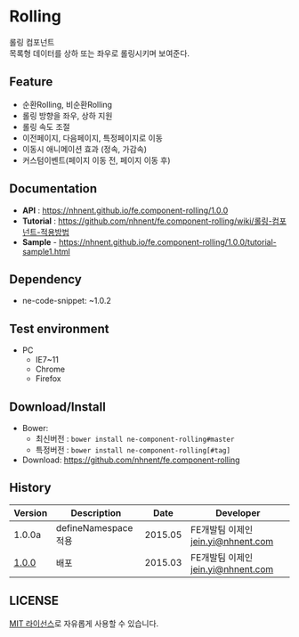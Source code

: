 Rolling
===============
롤링 컴포넌트<br>목록형 데이터를 상하 또는 좌우로 롤링시키며 보여준다.

## Feature
* 순환Rolling, 비순환Rolling
* 롤링 방향을 좌우, 상하 지원
* 롤링 속도 조절
* 이전페이지, 다음페이지, 특정페이지로 이동
* 이동시 애니메이션 효과 (정속, 가감속)
* 커스텀이벤트(페이지 이동 전, 페이지 이동 후)

## Documentation
* **API** : https://nhnent.github.io/fe.component-rolling/1.0.0
* **Tutorial** : https://github.com/nhnent/fe.component-rolling/wiki/롤링-컴포넌트-적용방법
* **Sample** - https://nhnent.github.io/fe.component-rolling/1.0.0/tutorial-sample1.html




## Dependency
* ne-code-snippet: ~1.0.2

## Test environment
* PC
	* IE7~11
	* Chrome
	* Firefox


## Download/Install
* Bower:
   * 최신버전 : `bower install ne-component-rolling#master`
   * 특정버전 : `bower install ne-component-rolling[#tag]`
* Download: https://github.com/nhnent/fe.component-rolling

## History
| Version | Description | Date | Developer |
| ---- | ---- | ---- | ---- |
| 1.0.0a | defineNamespace적용 | 2015.05 | FE개발팀 이제인 <jein.yi@nhnent.com> |
| <a href="https://github.nhnent.com/pages/fe/component-rolling/1.0.0">1.0.0</a> | 배포 | 2015.03 | FE개발팀 이제인 <jein.yi@nhnent.com> |

## LICENSE
[MIT 라이선스](LICENSE)로 자유롭게 사용할 수 있습니다.